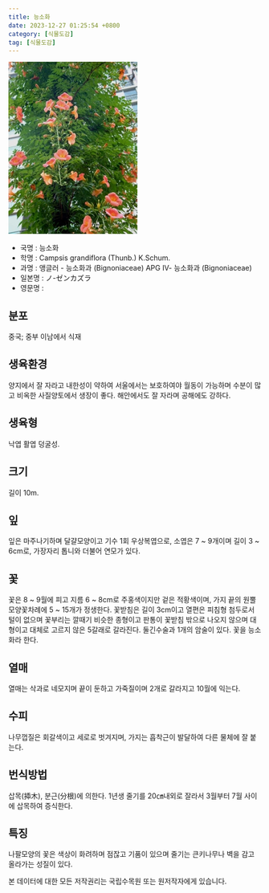 ```yaml
---
title: 능소화
date: 2023-12-27 01:25:54 +0800
category: [식물도감]
tag: [식물도감]
---
```




![능소화](/assets/img/fileUpload/plants/basic/Bignoniaceae/Campsis/7901/1_th2.JPG)
- 국명 : 능소화
- 학명 : Campsis grandiflora (Thunb.) K.Schum.
- 과명 : 앵글러 - 능소화과 (Bignoniaceae) APG Ⅳ- 능소화과 (Bignoniaceae)
- 일본명 : ノ-ゼンカズラ
- 영문명 : 


## 분포
중국; 중부 이남에서 식재
## 생육환경
양지에서 잘 자라고 내한성이 약하여 서울에서는 보호하여야 월동이 가능하며 수분이 많고 비옥한 사질양토에서 생장이 좋다. 해안에서도 잘 자라며 공해에도 강하다.
## 생육형
낙엽 활엽 덩굴성.
## 크기
길이 10m.
## 잎
잎은 마주나기하며 달걀모양이고 기수 1회 우상복엽으로, 소엽은 7 ~ 9개이며 길이 3 ~ 6cm로, 가장자리 톱니와 더불어 연모가 있다.
## 꽃
꽃은 8 ~ 9월에 피고 지름 6 ~ 8cm로 주홍색이지만 겉은 적황색이며, 가지 끝의 원뿔모양꽃차례에 5 ~ 15개가 정생한다. 꽃받침은 길이 3cm이고 열편은 피침형 첨두로서 털이 없으며 꽃부리는 깔때기 비슷한 종형이고 판통이 꽃받침 밖으로 나오지 않으며 대형이고 대체로 고르지 않은 5갈래로 갈라진다.  둘긴수술과 1개의 암술이 있다. 꽃을 능소화라 한다.
## 열매
열매는 삭과로 네모지며 끝이 둔하고 가죽질이며 2개로 갈라지고 10월에 익는다.
## 수피
나무껍질은 회갈색이고 세로로 벗겨지며, 가지는 흡착근이 발달하여 다른 물체에 잘 붙는다.
## 번식방법
삽목(揷木), 분근(分根)에 의한다. 1년생 줄기를 20㎝내외로 잘라서 3월부터 7월 사이에 삽목하여 증식한다.
## 특징
나팔모양의 꽃은 색상이 화려하며 점잖고 기품이 있으며 줄기는 큰키나무나 벽을 감고 올라가는 성질이 있다.






본 데이터에 대한 모든 저작권리는 국립수목원 또는 원저작자에게 있습니다.
